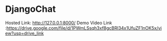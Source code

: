 # DjangoChat
Hosted Link: http://127.0.0.1:8000/
Demo Video Link :https://drive.google.com/file/d/1PWmLSsqh3xf8gcBRl34x1UfuZF1nOK5x/view?usp=drive_link

